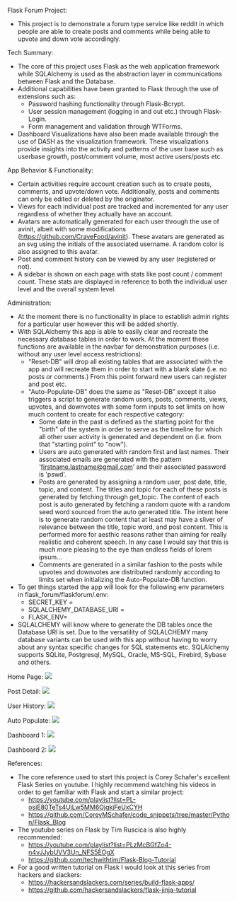 Flask Forum Project:
 - This project is to demonstrate a forum type service like reddit in which 
people are able to create posts and comments while being able to upvote
and down vote accordingly.

Tech Summary:
 - The core of this project uses Flask as the web application framework
while SQLAlchemy is used as the abstraction layer in communications between
Flask and the Database.
 - Additional capabilities have been granted to Flask through the use of
extensions such as:
   - Password hashing functionality through Flask-Bcrypt.
   - User session management (logging in and out etc.) through Flask-Login.
   - Form management and validation through WTForms.
 - Dashboard Visualizations have also been made available through the use of
DASH as the visualization framework.  These visualizations provide insights
into the activity and patterns of the user base such as userbase growth,
post/comment volume, most active users/posts etc.
 
App Behavior & Functionality:
  - Certain activities require account creation such as to create posts,
comments, and upvote/down vote.  Additionally, posts and comments can only
be edited or deleted by the originator.
  - Views for each individual post are tracked and incremented for any user
regardless of whether they actually have an account.
  - Avatars are automatically generated for each user through the use of
avinit, albeit with some modifications (https://github.com/CraveFood/avinit).
These avatars are generated as an svg using the initials of the associated
username.  A random color is also assigned to this avatar.
  - Post and comment history can be viewed by any user (registered or not).
  - A sidebar is shown on each page with stats like post count / comment count.
These stats are displayed in reference to both the individual user level and
the overall system level.

Administration:
 - At the moment there is no functionality in place to establish admin rights for
a particular user however this will be added shortly.
 - With SQLAlchemy this app is able to easily clear and recreate the necessary
database tables in order to work.  At the moment these functions are available
in the navbar for demonstration purposes (i.e. without any user level access
restrictions):
   - "Reset-DB" will drop all existing tables that are associated with the app 
 and will recreate them in order to start with a blank slate (i.e. no posts or
 comments.)  From this point forward new users can register and post etc.
   - "Auto-Populate-DB" does the same as "Reset-DB" except it also triggers a
 script to generate random users, posts, comments, views, upvotes, and downvotes 
 with some form inputs to set limits on how much content to create
 for each respective category:
     - Some date in the past is defined as the starting point for the "birth" of
 the system in order to serve as the timeline for which all other user activity is
 generated and dependent on (i.e. from that "starting point" to "now").
     - Users are auto generated with random first and last names.  Their
 associated emails are generated with the pattern 'firstname.lastname@gmail.com'
 and their associated password is 'pswd'.
     - Posts are generated by assigning a random user, post date, title, topic,
 and content.  The titles and topic for each of these posts is generated by fetching
 through get_topic.  The content of each post is auto generated by fetching a random
 quote with a random seed word sourced from the auto generated title.  The intent
 here is to generate random content that at least may have a sliver of relevance
 between the title, topic word, and post content.  This is performed more for
 aesthic reasons rather than aiming for really realistic and coherent speech.
 In any case I would say that this is much more pleasing to the eye than endless
 fields of lorem ipsum...
     - Comments are generated in a similar fashion to the posts while upvotes and
 downvotes are distributed randomly according to limits set when initializing the
 Auto-Populate-DB function.
 - To get things started the app will look for the following env parameters in 
flask_forum/flaskforum/.env:
   - SECRET_KEY =
   - SQLALCHEMY_DATABASE_URI =
   - FLASK_ENV=
 - SQLALCHEMY will know where to generate the DB tables once the Database URI is
set.  Due to the versatility of SQLALCHEMY many database variants can be used with
this app without having to worry about any syntax specific changes for SQL statements
etc.  SQLAlchemy supports SQLite, Postgresql, MySQL, Oracle, MS-SQL, Firebird, Sybase
and others.

Home Page:
![](flaskforum/static/screenshots/home_page.png)

Post Detail:
![](flaskforum/static/screenshots/post_detail.png)

User History:
![](flaskforum/static/screenshots/user_history.png)

Auto Populate:
![](flaskforum/static/screenshots/auto_populate.png)

Dashboard 1:
![](flaskforum/static/screenshots/dasboard_1.png)

Dashboard 2:
![](flaskforum/static/screenshots/dashboard_2.png)

References:
 - The core reference used to start this project is Corey Schafer's excellent Flask
Series on youtube.  I highly recommend watching his videos in order to get familiar
with Flask and start a similar project:
   - https://youtube.com/playlist?list=PL-osiE80TeTs4UjLw5MM6OjgkjFeUxCYH
   - https://github.com/CoreyMSchafer/code_snippets/tree/master/Python/Flask_Blog
 - The youtube series on Flask by Tim Ruscica is also highly recommended:
   - https://youtube.com/playlist?list=PLzMcBGfZo4-n4vJJybUVV3Un_NFS5EOgX
   - https://github.com/techwithtim/Flask-Blog-Tutorial
 - For a good written tutorial on Flask I would look at this series from
hackers and slackers:
   - https://hackersandslackers.com/series/build-flask-apps/
   - https://github.com/hackersandslackers/flask-jinja-tutorial